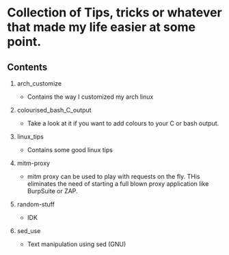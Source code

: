 # Collection of Tips, tricks or whatever that made my life easier at some point.

## Contents
1. arch_customize
	- Contains the way I customized my arch linux

2. colourised_bash_C_output
	- Take a look at it if you want to add colours to your C or bash output.

3. linux_tips
	- Contains some good linux tips

4. mitm-proxy
	- mitm proxy can be used to play with requests on the fly. THis eliminates the need of starting a full blown proxy application like BurpSuite or ZAP. 

5. random-stuff
	- IDK

6. sed_use
	- Text manipulation using sed (GNU)
